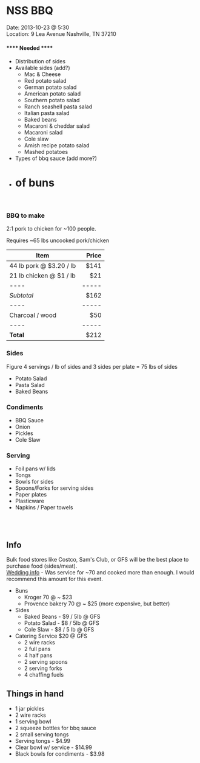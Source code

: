 NSS BBQ
=======
Date: 2013-10-23 @ 5:30  
Location: 9 Lea Avenue Nashville, TN 37210

#### **** Needed ****
- Distribution of sides
- Available sides (add?)
    - Mac & Cheese
    - Red potato salad
    - German potato salad
    - American potato salad
    - Southern potato salad
    - Ranch seashell pasta salad
    - Italian pasta salad
    - Baked beans
    - Macaroni & cheddar salad
    - Macaroni salad
    - Cole slaw
    - Amish recipe potato salad
    - Mashed potatoes
- Types of bbq sauce (add more?)
- # of buns

<br />

### BBQ to make
2:1 pork to chicken for ~100 people.

Requires ~65 lbs uncooked pork/chicken
 

| Item                    | Price |  
| ----------------------- | ----: |  
| 44 lb pork @ $3.20 / lb | $141  |  
| 21 lb chicken @ $1 / lb | $21   |  
| ----                    | ----- |  
| *Subtotal*              | $162  |
| ----                    | ----- |
| Charcoal / wood         | $50   |
| ----                    | ----- |
| **Total**               | $212  |
  

### Sides
Figure 4 servings / lb of sides and 3 sides per plate = 75 lbs of sides
- Potato Salad
- Pasta Salad
- Baked Beans

### Condiments
- BBQ Sauce
- Onion
- Pickles
- Cole Slaw

### Serving
- Foil pans w/ lids
- Tongs
- Bowls for sides
- Spoons/Forks for serving sides
- Paper plates
- Plasticware
- Napkins / Paper towels

<br />
<br />

## Info
Bulk food stores like Costco, Sam's Club, or GFS will be the best place to purchase food (sides/meat).  
[Wedding info](brocum_wedding.md) - Was service for ~70 and cooked more than enough. I would recommend this amount for this event.  
- Buns
    - Kroger 70 @ ~ $23
    - Provence bakery 70 @ ~ $25 (more expensive, but better)
- Sides
    - Baked Beans - $9 / 5lb @ GFS
    - Potato Salad - $8 / 5lb @ GFS
    - Cole Slaw - $8 / 5 lb @ GFS
- Catering Service $20 @ GFS
    - 2 wire racks
    - 2 full pans
    - 4 half pans
    - 2 serving spoons
    - 2 serving forks
    - 4 chaffing fuels

## Things in hand
- 1 jar pickles
- 2 wire racks
- 1 serving bowl
- 2 squeeze bottles for bbq sauce
- 2 small serving tongs
- Serving tongs - $4.99
- Clear bowl w/ service - $14.99
- Black bowls for condiments - $3.98
